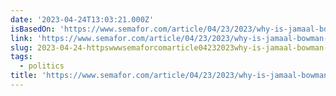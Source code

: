 ```yaml
---
date: '2023-04-24T13:03:21.000Z'
isBasedOn: 'https://www.semafor.com/article/04/23/2023/why-is-jamaal-bowman-so-angry'
link: 'https://www.semafor.com/article/04/23/2023/why-is-jamaal-bowman-so-angry'
slug: 2023-04-24-httpswwwsemaforcomarticle04232023why-is-jamaal-bowman-so-angry
tags:
  - politics
title: 'https://www.semafor.com/article/04/23/2023/why-is-jamaal-bowman-so-angry'
---
```


